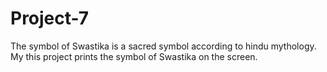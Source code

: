 # Project-7
The symbol of Swastika is a sacred symbol according to hindu mythology.
My this project prints the symbol of Swastika on the screen.
